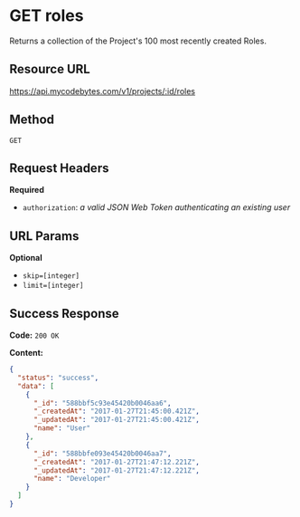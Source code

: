 # GET roles

Returns a collection of the Project's 100 most recently created Roles.

## Resource URL

<https://api.mycodebytes.com/v1/projects/:id/roles>

## Method

`GET`

## Request Headers

**Required**

*   `authorization`: *a valid JSON Web Token authenticating an existing user*

## URL Params

**Optional**

*   `skip=[integer]`
*   `limit=[integer]`

## Success Response

**Code:** `200 OK`

**Content:**

```json
{
  "status": "success",
  "data": [
    {
      "_id": "588bbf5c93e45420b0046aa6",
      "_createdAt": "2017-01-27T21:45:00.421Z",
      "_updatedAt": "2017-01-27T21:45:00.421Z",
      "name": "User"
    },
    {
      "_id": "588bbfe093e45420b0046aa7",
      "_createdAt": "2017-01-27T21:47:12.221Z",
      "_updatedAt": "2017-01-27T21:47:12.221Z",
      "name": "Developer"
    }
  ]
}
```
